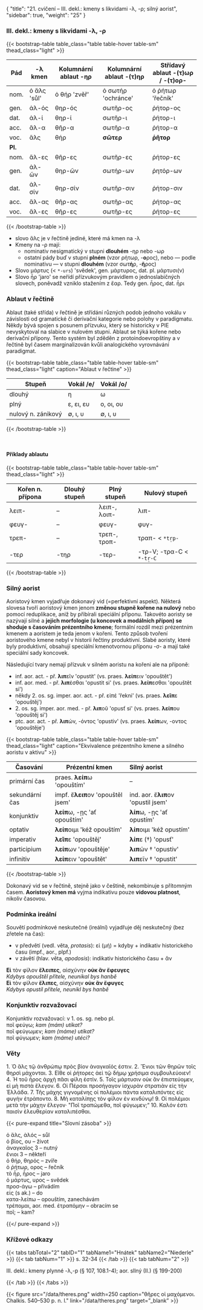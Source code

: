 {
"title": "21. cvičení – III. dekl.: kmeny s likvidami -λ, -ρ; silný aorist",
    "sidebar": true,
    "weight": "25"
}

### III. dekl.: kmeny s likvidami -λ, -ρ

{{< bootstrap-table table_class="table table-hover table-sm" thead_class="light" >}}

| Pád     | -λ kmen     | Kolumnární ablaut -ηρ | Kolumnární ablaut -(τ)ηρ | Střídavý ablaut -(τ)ωρ / -(τ)ορ- |
| ------- | ----------- | --------------------- | ------------------------ | -------------------------------- |
| nom.    | ὁ ἅλς 'sůl' | ὁ θήρ 'zvěř'          | ὁ σωτήρ 'ochránce'       | ὁ ῥήτωρ 'řečník'                 |
| gen.    | ἁλ-ός       | θηρ-ός                | σωτῆρ-ος                 | ῥήτορ-ος                         |
| dat.    | ἁλ-ί        | θηρ-ί                 | σωτῆρ-ι                  | ῥήτορ-ι                          |
| acc.    | ἅλ-α        | θῆρ-α                 | σωτῆρ-α                  | ῥήτορ-α                          |
| voc.    | ἅλς         | θήρ                   | **σῶτερ**                | **ῥῆτορ**                        |
| **Pl.** |             |                       |                          |                                  |
| nom.    | ἅλ-ες       | θῆρ-ες                | σωτῆρ-ες                 | ῥήτορ-ες                         |
| gen.    | ἁλ-ῶν       | θηρ-ῶν                | σωτήρ-ων                 | ῥητόρ-ων                         |
| dat.    | ἁλ-σίν      | θηρ-σίν               | σωτῆρ-σιν                | ῥήτορ-σιν                        |
| acc.    | ἅλ-ας       | θῆρ-ας                | σωτῆρ-ας                 | ῥήτορ-ας                         |
| voc.    | ἅλ-ες       | θῆρ-ες                | σωτῆρ-ες                 | ῥήτορ-ες                         |

{{< /bootstrap-table >}}

- slovo ἅλς je v řečtině jediné, které má kmen na -λ
- Kmeny na -ρ mají: 
  - nominativ nesigmatický v stupni **dlouhém** -ηρ nebo -ωρ
  - ostatní pády buď v stupni **plném** (vzor ρήτωρ, -**ο**ρος), nebo — podle nominativu — v stupni **dlouhém** (vzor σωτ**ή**ρ, -**ῆ**ρος)
- Slovo μάρτυς (< `*-urs`) 'svědek', gen. μάρτυρος, dat. pl. μάρτυσι(ν)
- Slovo ἦρ 'jaro' se neřídí přízvukovým pravidlem o jednoslabičných slovech, poněvadž vzniklo stažením z ἔαρ. Tedy gen. ἦρος, dat. ἦρι

### Ablaut v řečtině

Ablaut (také střída) v řečtině je střídání různých podob jednoho vokálu v závislosti od gramatické či derivační kategorie nebo polohy v paradigmatu. Někdy bývá spojen s posunem přízvuku, který se historicky v PIE nevyskytoval na slabice v nulovém stupni. Ablaut se týká kořene nebo derivační přípony. Tento systém byl zděděn z protoindoevropštiny a v řečtině byl časem marginalizován kvůli analogického vyrovnávání paradigmat.  

{{< bootstrap-table table_class="table table-hover table-sm" thead_class="light" caption="Ablaut v řečtine" >}}

| Stupeň             | Vokál /e/ | Vokál /o/ |
| ------------------ | --------- | --------- |
| dlouhý             | η         | ω         |
| plný               | ε, ει, ευ | ο, οι, ου |
| nulový n. zánikový | ∅, ι, υ   | ∅, ι, υ   |

{{< /bootstrap-table >}}

&nbsp;

#### Příklady ablautu

{{< bootstrap-table table_class="table table-hover table-sm" thead_class="light" >}}

| Kořen n. přípona | Dlouhý stupeň | Plný stupeň  | Nulový stupeň             |
| ---------------- | ------------- | ------------ | ------------------------- |
| λειπ-            | –             | λειπ-, λοιπ- | λιπ-                      |
| φευγ-            | –             | φευγ-        | φυγ-                      |
| τρεπ-            | –             | τρεπ-, τροπ- | τραπ- < `*tr̩p-`          |
| -τερ             | -τηρ          | -τερ-        | -τρ-V; -τρα-C < `*-tr̩-C` |

{{< /bootstrap-table >}}

### Silný aorist

Aoristový kmen vyjadřuje dokonavý vid (=perfektivní aspekt). Některá slovesa tvoří aoristový kmen jenom **změnou stupně kořene na nulový** nebo pomocí reduplikace, aniž by přibírali speciální příponu. Takovéto aoristy se nazývají silné a **jejich morfologie (u koncovek a modálních přípon) se shoduje s časováním prézentního kmene**; formální rozdíl mezi prézentním kmenem a aoristem je teda jenom v kořeni. Tento způsob tvoření aoristového kmene nebyl v historii řečtiny produktivní. Slabé aoristy, které byly produktivní, obsahují speciální kmenotvornou příponu -σ- a mají také speciální sady koncovek.  

Následující tvary nemají přízvuk v silném aoristu na kořeni ale na příponě:

- inf. aor. act. - př. **λιπ**εῖν 'opustit' (vs. praes. **λείπ**ειν 'opouštět')
- inf. aor. med. - př. **λιπ**έσθαι 'opustit si' (vs. praes. **λείπ**εσθαι 'opouštět si')
- někdy 2\. os. sg. imper. aor. act. - př. εἰπέ 'řekni' (vs. praes. **λεῖπ**ε 'opouštěj')
- 2\. os. sg. imper. aor. med. - př. **λιπ**οῦ 'opusť si' (vs. praes. **λείπ**ου 'opouštěj si')
- ptc. aor. act. - př. **λιπ**ών, -όντος 'opustiv' (vs. praes. **λείπ**ων, -οντος 'opouštěje')

{{< bootstrap-table table_class="table table-hover table-sm" thead_class="light" caption="Ekvivalence prézentního kmene a silného aoristu v aktivu" >}}

| Časování       | Prézentní kmen                    | Silný aorist                        |
| -------------- | --------------------------------- |:----------------------------------- |
| primární čas   | praes. **λείπ**ω 'opouštím'       | –                                   |
| sekundární čas | impf. ἔ**λειπ**ον 'opouštěl jsem' | ind. aor. ἔ**λιπ**ον 'opustil jsem' |
| konjunktiv     | **λείπ**ω, -ῃς 'ať opouštím'      | **λίπ**ω, -ῃς 'ať opustím'          |
| optativ        | **λείπ**οιμι 'kéž opouštím'       | **λίπ**οιμι 'kéž opustím'           |
| imperativ      | **λεῖπ**ε 'opouštěj'              | **λίπ**ε (†) 'opusť'                |
| participium    | **λείπ**ων 'opouštěje'            | **λιπ**ών † 'opustiv'               |
| infinitiv      | **λείπ**ειν 'opouštět'            | **λιπ**εῖν † 'opustit'              |

{{< /bootstrap-table >}}

Dokonavý vid se v řečtině, stejně jako v češtině, nekombinuje s přítomným časem. **Aoristový kmen má** vyjma indikativu pouze **vidovou platnost**, nikoliv časovou. 

### Podmínka ireální

Souvětí podmínkové neskutečné (ireální) vyjadřuje děj neskutečný
(bez zřetele na čas):

- v předvětí (vedl. věta, *protasis*): εἰ (μή) = kdyby + indikativ historického času (impf., aor., plpf.)
- v závětí (hlav. věta, *apodosis*): indikativ historického času + ἄν

**Εἰ** τὸν φίλον **ἔλειπες**, αἰσχύνην **οὐκ ἂν ἔφευγες**  
*Kdybys opouštěl přítele, neunikal bys hanbě*   
**Εἰ** τὸν φίλον **ἔλιπες**, αἰσχύνην **οὐκ ἂν ἔφυγες**  
*Kdybys opustil přítele, neunikl bys hanbě*

### Konjunktiv rozvažovací

Konjunktiv rozvažovací: v 1. os. sg. nebo pl.  
ποῖ φεύγω; *kam (mám) utíkat?*  
ποῖ φεύγωμεν; *kam (máme) utíkat?*  
ποῖ φύγωμεν; *kam (máme) utéci?*   

### Věty

1\. Ὁ ἅλς τῷ ἀνθρώπῳ πρὸς βίον ἀναγκαῖός ἐστιν. 2. Ἔνιοι τῶν θηρῶν τοῖς θηρσὶ μάχονται. 3. Εἴθε οἱ ῥήτορες ἀεὶ τῷ δήμῳ χρήσιμα συμβουλεύοιεν! 4. Ἡ τοῦ ἦρος ἀρχὴ πᾶσι φίλη ἐστίν. 5. Τοῖς μάρτυσιν οὐκ ἂν ἐπιστεύομεν, εἰ μὴ πιστὰ ἔλεγον. 6. Οἱ Πέρσαι προσήγαγον ἰσχυρὰν στρατιὰν εἰς τὴν Ἑλλάδα. 7. Τῆς μάχης γιγνομένης οἱ πολέμιοι πάντα καταλιπόντες εἰς φυγὴν ἐτράποντο. 8. Μὴ καταλίπῃς τὸν φίλον ἐν κινδύνῳ! 9. Οἱ πολέμιοι μετὰ τὴν μάχην ἔλεγον· "Ποῖ τραπώμεθα, ποῖ φύγωμεν;“ 10. Καλόν ἐστι παισὶν ἐλευθερίαν καταλιπέσθαι.

{{< pure-expand title="Slovní zásoba" >}}      

ὁ ἅλς, ἁλός – sůl  
ὁ βίος, ου – život  
ἀναγκαῖος 3 – nutný  
ἔνιοι 3 – někteří  
ὁ θήρ, θηρός – zvíře  
ὁ ῥήτωρ, ορος – řečník  
τὸ ἦρ, ἦρος – jaro  
ὁ μάρτυς, υρος – svědek   
προσ-άγω – přivádím  
εἰς (s ak.) – do  
κατα-λείπω – opouštím, zanechávám  
τρέπομαι, aor. med. ἐτραπόμην – obracím se  
ποῖ; – kam?

{{</ pure-expand >}}

### Křížové odkazy

{{< tabs tabTotal="2" tabID="1" tabName1="Hnátek" tabName2="Niederle" >}}
{{< tab tabNum="1" >}}
s. 32-34
{{< /tab >}}
{{< tab tabNum="2" >}}

III. dekl.: kmeny plynné -λ,-p (§ 107, 108.1-4); aor. sllný (II.) (§ 199-200) 

{{< /tab >}}
{{< /tabs >}}

{{< figure src="/data/theres.png" width=250 caption="θῆρες οἱ μαχόμενοι. Chalkis. 540–530 p. n. l." link="/data/theres.png" target=”_blank” >}}
